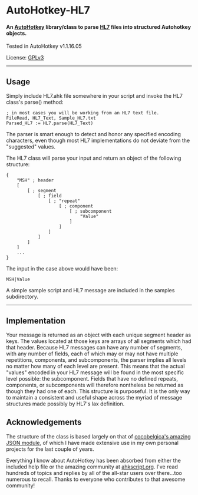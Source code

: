 # AutoHotkey-HL7

#### An [AutoHotkey](http://ahkscript.org/) library/class to parse [HL7](http://en.wikipedia.org/wiki/Health_Level_7) files into structured Autohotkey objects.

Tested in AutoHotkey v1.1.16.05

License: [GPLv3](http://www.gnu.org/copyleft/gpl.html)

- - -

## Usage

Simply include HL7.ahk file somewhere in your script and invoke the HL7 class's parse() method:

````
; in most cases you will be working from an HL7 text file.
FileRead, HL7_Text, Sample_HL7.txt
Parsed_HL7 := HL7.parse(HL7_Text)
````
The parser is smart enough to detect and honor any specified encoding characters, even though most HL7 implementations do not deviate from the "suggested" values.

The HL7 class will parse your input and return an object of the following structure:

````
{
	"MSH" ; header
	[
		[ ; segment
			[ ; field
				[ ; "repeat"
					[ ; component
						[ ; subcomponent
							"Value"
						]
					]
				]
			]
		]
	]
	...
}
````

The input in the case above would have been:

````
MSH|Value
````

A simple sample script and HL7 message are included in the samples subdirectory.

- - -

## Implementation

Your message is returned as an object with each unique segment header as keys.  The values located at those keys are arrays of all segments which had that header.
Because HL7 messages can have any number of segments, with any number of fields, each of which may or may not have multiple repetitions, components, and subcomponents, the parser implies all levels no matter how many of each level are present.
This means that the actual "values" encoded in your HL7 message will be found in the most specific level possible: the subcomponent.
Fields that have no defined repeats, components, or subcomponents will therefore nontheless be returned as though they had one of each.
This structure is purposeful.  It is the only way to maintain a consistent and useful shape across the myriad of message structures made possibly by HL7's lax definition.

## Acknowledgements

The structure of the class is based largely on that of [cocobelgica's amazing JSON module](https://github.com/cocobelgica/AutoHotkey-JSON), of which I have made extensive use in my own personal projects for the last couple of years.

Everything I know about AutoHotkey has been absorbed from either the included help file or the amazing community at [ahkscript.org](http://ahkscript.org).  I've read hundreds of topics and replies by all of the all-star users over there...too numerous to recall.  Thanks to everyone who contributes to that awesome community!
